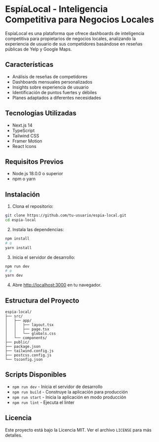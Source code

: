 # EspíaLocal - Inteligencia Competitiva para Negocios Locales

EspíaLocal es una plataforma que ofrece dashboards de inteligencia competitiva para propietarios de negocios locales, analizando la experiencia de usuario de sus competidores basándose en reseñas públicas de Yelp y Google Maps.

## Características

- Análisis de reseñas de competidores
- Dashboards mensuales personalizados
- Insights sobre experiencia de usuario
- Identificación de puntos fuertes y débiles
- Planes adaptados a diferentes necesidades

## Tecnologías Utilizadas

- Next.js 14
- TypeScript
- Tailwind CSS
- Framer Motion
- React Icons

## Requisitos Previos

- Node.js 18.0.0 o superior
- npm o yarn

## Instalación

1. Clona el repositorio:
```bash
git clone https://github.com/tu-usuario/espia-local.git
cd espia-local
```

2. Instala las dependencias:
```bash
npm install
# o
yarn install
```

3. Inicia el servidor de desarrollo:
```bash
npm run dev
# o
yarn dev
```

4. Abre [http://localhost:3000](http://localhost:3000) en tu navegador.

## Estructura del Proyecto

```
espia-local/
├── src/
│   ├── app/
│   │   ├── layout.tsx
│   │   ├── page.tsx
│   │   └── globals.css
│   └── components/
├── public/
├── package.json
├── tailwind.config.js
├── postcss.config.js
└── tsconfig.json
```

## Scripts Disponibles

- `npm run dev` - Inicia el servidor de desarrollo
- `npm run build` - Construye la aplicación para producción
- `npm run start` - Inicia la aplicación en modo producción
- `npm run lint` - Ejecuta el linter

## Licencia

Este proyecto está bajo la Licencia MIT. Ver el archivo `LICENSE` para más detalles. 